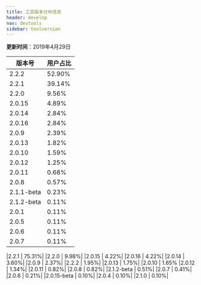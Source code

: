 ```yaml
---
title: 工具版本分布信息
header: develop
nav: devtools
sidebar: toolversion
---
```


**更新时间**：2019年4月29日

|版本号|用户占比|
|---|---|
|2.2.2 | 52.90%|
|2.2.1 | 39.14%|
|2.2.0 | 9.56%|
|2.0.15 | 4.89%|
|2.0.14 | 2.84%|
|2.0.16 | 2.84%|
|2.0.9 | 2.39%|
|2.0.13 | 1.82%|
|2.0.10 | 1.59%|
|2.0.12 | 1.25%|
|2.0.11 | 0.68%|
|2.0.8 | 0.57%|
|2.1.1-beta | 0.23%|
|2.1.2-beta | 0.11%|
|2.0.1 | 0.11%|
|2.0.5 | 0.11%|
|2.0.6 | 0.11%|
|2.0.7 | 0.11%|








|2.2.1 | 75.31%|
|2.2.0 | 9.98%|
|2.0.15 | 4.22%|
|2.0.16 | 4.22%|
|2.0.14 | 3.60%|
|2.0.9 | 2.37%|
|2.2.2 | 1.95%|
|2.0.13 | 1.75%|
|2.0.10 | 1.65%
|2.0.12 | 1.34%|
|2.0.11 | 0.82%|
|2.0.8 | 0.82%|
|2.1.2-beta | 0.51%|
|2.0.7 | 0.41%|
|2.0.6 | 0.21%|
|2.0.15-beta | 0.10%|
|2.0.4 | 0.10%|
|2.1.0 | 0.10%|
